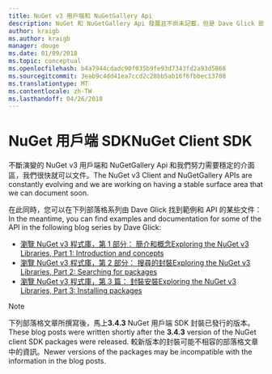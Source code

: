 ```yaml
---
title: NuGet v3 用戶端和 NuGetGallery Api
description: NuGet 和 NuGetGallery Api 發展且不尚未記載，但是 Dave Glick 部落格上的可用範例。
author: kraigb
ms.author: kraigb
manager: douge
ms.date: 01/09/2018
ms.topic: conceptual
ms.openlocfilehash: b4a7944cdadc90f035b9fe93d7343fd2a93d5868
ms.sourcegitcommit: 3eab9c4dd41ea7ccd2c28bb5ab16f6fbbec13708
ms.translationtype: MT
ms.contentlocale: zh-TW
ms.lasthandoff: 04/26/2018
---
```

# <a name="nuget-client-sdk"></a><span data-ttu-id="052dc-103">NuGet 用戶端 SDK</span><span class="sxs-lookup"><span data-stu-id="052dc-103">NuGet Client SDK</span></span>

<span data-ttu-id="052dc-104">不斷演變的 NuGet v3 用戶端和 NuGetGallery Api 和我們努力需要穩定的介面區，我們很快就可以文件。</span><span class="sxs-lookup"><span data-stu-id="052dc-104">The NuGet v3 Client and NuGetGallery APIs are constantly evolving and we are working on having a stable surface area that we can document soon.</span></span>

<span data-ttu-id="052dc-105">在此同時，您可以在下列部落格系列由 Dave Glick 找到範例和 API 的某些文件：</span><span class="sxs-lookup"><span data-stu-id="052dc-105">In the meantime, you can find examples and documentation for some of the API in the following blog series by Dave Glick:</span></span>

- [<span data-ttu-id="052dc-106">瀏覽 NuGet v3 程式庫，第 1 部分： 簡介和概念</span><span class="sxs-lookup"><span data-stu-id="052dc-106">Exploring the NuGet v3 Libraries, Part 1: Introduction and concepts</span></span>](http://daveaglick.com/posts/exploring-the-nuget-v3-libraries-part-1)
- [<span data-ttu-id="052dc-107">瀏覽 NuGet v3 程式庫，第 2 部分： 搜尋的封裝</span><span class="sxs-lookup"><span data-stu-id="052dc-107">Exploring the NuGet v3 Libraries, Part 2: Searching for packages</span></span>](http://daveaglick.com/posts/exploring-the-nuget-v3-libraries-part-2)
- [<span data-ttu-id="052dc-108">瀏覽 NuGet v3 程式庫，第 3 篇： 封裝安裝</span><span class="sxs-lookup"><span data-stu-id="052dc-108">Exploring the NuGet v3 Libraries, Part 3: Installing packages</span></span>](http://daveaglick.com/posts/exploring-the-nuget-v3-libraries-part-3)

> [!Note]
> <span data-ttu-id="052dc-109">下列部落格文章所撰寫後，馬上**3.4.3** NuGet 用戶端 SDK 封裝已發行的版本。</span><span class="sxs-lookup"><span data-stu-id="052dc-109">These blog posts were written shortly after the **3.4.3** version of the NuGet client SDK packages were released.</span></span>
> <span data-ttu-id="052dc-110">較新版本的封裝可能不相容的部落格文章中的資訊。</span><span class="sxs-lookup"><span data-stu-id="052dc-110">Newer versions of the packages may be incompatible with the information in the blog posts.</span></span>
